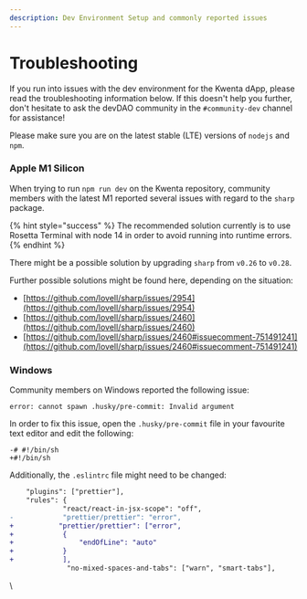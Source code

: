 ```yaml
---
description: Dev Environment Setup and commonly reported issues
---
```


# Troubleshooting

If you run into issues with the dev environment for the Kwenta dApp, please read the troubleshooting information below. If this doesn't help you further, don't hesitate to ask the devDAO community in the `#community-dev` channel for assistance!&#x20;

Please make sure you are on the latest stable (LTE) versions of `nodejs` and `npm`.

### Apple M1 Silicon&#x20;

When trying to run `npm run dev` on the Kwenta repository, community members with the latest M1 reported several issues with regard to the `sharp` package.&#x20;

{% hint style="success" %}
The recommended solution currently is to use Rosetta Terminal with node 14 in order to avoid running into runtime errors.
{% endhint %}

There might be a possible solution by upgrading `sharp` from `v0.26` to `v0.28`.

Further possible solutions might be found here, depending on the situation:

* [https://github.com/lovell/sharp/issues/2954](https://github.com/lovell/sharp/issues/2954)
* [https://github.com/lovell/sharp/issues/2460](https://github.com/lovell/sharp/issues/2460)
* [https://github.com/lovell/sharp/issues/2460#issuecomment-751491241](https://github.com/lovell/sharp/issues/2460#issuecomment-751491241)

### Windows

Community members on Windows reported the following issue:

```
error: cannot spawn .husky/pre-commit: Invalid argument
```

In order to fix this issue, open the `.husky/pre-commit` file in your favourite text editor and edit the following:

```git
-# #!/bin/sh
+#!/bin/sh
```

Additionally, the `.eslintrc` file might need to be changed:

```diff
    "plugins": ["prettier"],
    "rules": {
             "react/react-in-jsx-scope": "off",
-            "prettier/prettier": "error",
+           "prettier/prettier": ["error",
+            {
+                "endOfLine": "auto"
+            }
+            ],
              "no-mixed-spaces-and-tabs": ["warn", "smart-tabs"], 
```

\
